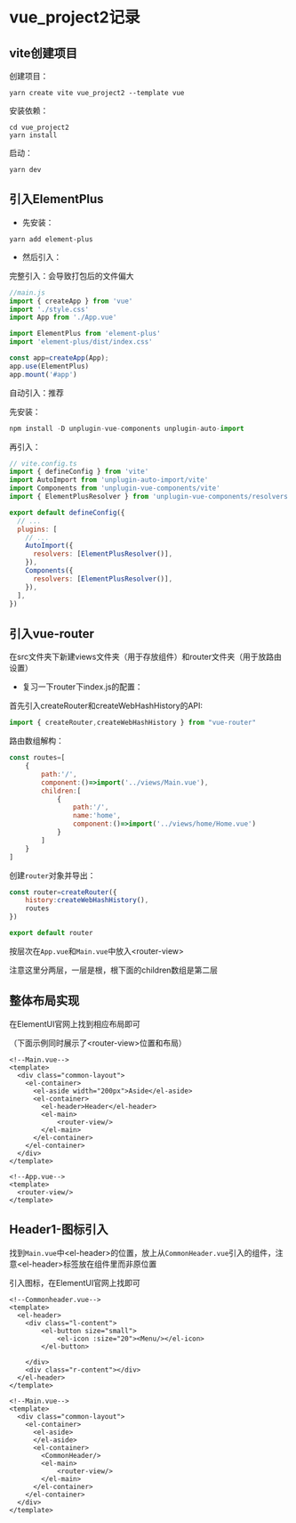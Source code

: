 # vue_project2记录

## vite创建项目

创建项目：

```
yarn create vite vue_project2 --template vue
```

安装依赖：

```
cd vue_project2
yarn install
```

启动：

```
yarn dev
```



## 引入ElementPlus

+ 先安装：

```
yarn add element-plus
```

+ 然后引入：

完整引入：会导致打包后的文件偏大

```javascript
//main.js
import { createApp } from 'vue'
import './style.css'
import App from './App.vue'

import ElementPlus from 'element-plus'
import 'element-plus/dist/index.css'

const app=createApp(App);
app.use(ElementPlus)
app.mount('#app')
```

自动引入：推荐

先安装：

```javascript
npm install -D unplugin-vue-components unplugin-auto-import
```

再引入：

```javascript
// vite.config.ts
import { defineConfig } from 'vite'
import AutoImport from 'unplugin-auto-import/vite'
import Components from 'unplugin-vue-components/vite'
import { ElementPlusResolver } from 'unplugin-vue-components/resolvers'

export default defineConfig({
  // ...
  plugins: [
    // ...
    AutoImport({
      resolvers: [ElementPlusResolver()],
    }),
    Components({
      resolvers: [ElementPlusResolver()],
    }),
  ],
})
```

## 引入vue-router

在src文件夹下新建views文件夹（用于存放组件）和router文件夹（用于放路由设置）

+ 复习一下router下index.js的配置：

首先引入createRouter和createWebHashHistory的API:

```javascript
import { createRouter,createWebHashHistory } from "vue-router"
```

路由数组解构：

```javascript
const routes=[
    {
        path:'/',
        component:()=>import('../views/Main.vue'),
        children:[
            {
                path:'/',
                name:'home',
                component:()=>import('../views/home/Home.vue')
            }
        ]
    }
]
```

创建`router`对象并导出：

```javascript
const router=createRouter({
    history:createWebHashHistory(),
    routes
})

export default router
```

按层次在`App.vue`和`Main.vue`中放入\<router-view>

注意这里分两层，一层是根，根下面的children数组是第二层

## 整体布局实现

在ElementUI官网上找到相应布局即可

（下面示例同时展示了\<router-view>位置和布局）

```vue
<!--Main.vue-->
<template>
  <div class="common-layout">
    <el-container>
      <el-aside width="200px">Aside</el-aside>
      <el-container>
        <el-header>Header</el-header>
        <el-main>
            <router-view/>
        </el-main>
      </el-container>
    </el-container>
  </div>
</template>
```

```vue
<!--App.vue-->
<template>
  <router-view/>
</template>
```

## Header1-图标引入

找到`Main.vue`中\<el-header>的位置，放上从`CommonHeader.vue`引入的组件，注意\<el-header>标签放在组件里而非原位置

引入图标，在ElementUI官网上找即可

```vue
<!--Commonheader.vue-->
<template>
  <el-header>
    <div class="l-content">
        <el-button size="small">
            <el-icon :size="20"><Menu/></el-icon>
        </el-button>
      
    </div>
    <div class="r-content"></div>
  </el-header>
</template>
```

```vue
<!--Main.vue-->
<template>
  <div class="common-layout">
    <el-container>
      <el-aside>
      </el-aside>
      <el-container>
        <CommonHeader/>
        <el-main>
            <router-view/>
        </el-main>
      </el-container>
    </el-container>
  </div>
</template>
```



